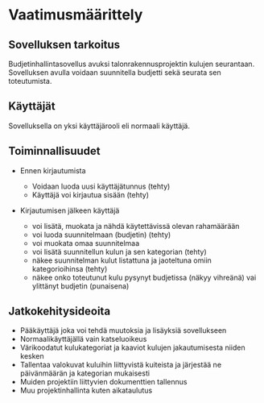 # Vaatimusmäärittely

## Sovelluksen tarkoitus

Budjetinhallintasovellus avuksi talonrakennusprojektin kulujen seurantaan. Sovelluksen avulla voidaan suunnitella budjetti sekä seurata sen toteutumista.

## Käyttäjät

Sovelluksella on yksi käyttäjärooli eli normaali käyttäjä.

## Toiminnallisuudet

- Ennen kirjautumista
  - Voidaan luoda uusi käyttäjätunnus (tehty)
  - Käyttäjä voi kirjautua sisään (tehty)

- Kirjautumisen jälkeen käyttäjä
  - voi lisätä, muokata ja nähdä käytettävissä olevan rahamäärään
  - voi luoda suunnitelmaan (budjetin) (tehty)
  - voi muokata omaa suunnitelmaa
  - voi lisätä suunnitellun kulun ja sen kategorian (tehty)
  - näkee suunnitelman kulut listattuna ja jaoteltuna omiin kategorioihinsa (tehty)
  - näkee onko toteutunut kulu pysynyt budjetissa (näkyy vihreänä) vai ylittänyt budjetin (punaisena)

## Jatkokehitysideoita
- Pääkäyttäjä joka voi tehdä muutoksia ja lisäyksiä sovellukseen
- Normaalikäyttäjällä vain katseluoikeus
- Värikoodatut kulukategoriat ja kaaviot kulujen jakautumisesta niiden kesken
- Tallentaa valokuvat kuluihin liittyvistä kuiteista ja järjestää ne päivänmäärän ja kategorian mukaisesti
- Muiden projektiin liittyvien dokumenttien tallennus
- Muu projektinhallinta kuten aikataulutus
